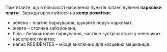 Пам'ятайте, що в більшості населених пунктів Іспанії вуличні **парковки платні**. Завжди орієнтуйтеся на **колір розмітки**:

- зелена - платне паркування, шукайте поруч паркомат;
- жовта – стоянка заборонена;
- біла - безкоштовне паркування, частіше зустрічається у невеликих населених пунктах;
- напис RESIDENTES – місця виключно для місцевих мешканців.